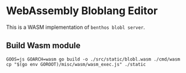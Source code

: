 # WebAssembly Bloblang Editor

This is a WASM implementation of `benthos blobl server`.

## Build Wasm module

```shell
GOOS=js GOARCH=wasm go build -o ./src/static/blobl.wasm ./cmd/wasm
cp "$(go env GOROOT)/misc/wasm/wasm_exec.js" ./static
```
